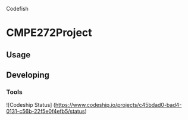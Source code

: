 Codefish

# CMPE272Project



## Usage



## Developing



### Tools

![Codeship Status] (https://www.codeship.io/projects/c45bdad0-bad4-0131-c56b-22f5e0f4efb5/status)
